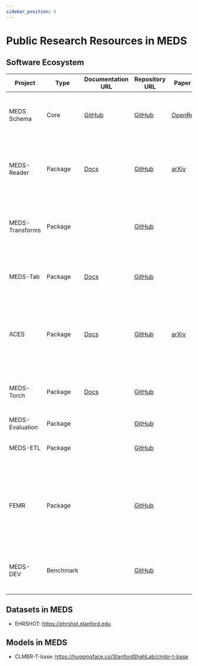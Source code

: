 ```yaml
---
sidebar_position: 5
---
```


# Public Research Resources in MEDS

## Software Ecosystem

| Project         | Type    | Documentation URL                                      | Repository URL                                           | Paper URL                          | Description                                                                                       |
|-----------------|---------|--------------------------------------------------------|----------------------------------------------------------|------------------------------------|---------------------------------------------------------------------------------------------------|
| MEDS Schema     | Core    | [GitHub](https://github.com/Medical-Event-Data-Standard) | [GitHub](https://github.com/Medical-Event-Data-Standard/meds) | [OpenReview](https://openreview.net/forum?id=IsHy2ebjIG) | A data standard and community for building and sharing EHR machine learning tools                |
| MEDS-Reader     | Package | [Docs](https://meds-reader.readthedocs.io/en/latest/)  | [GitHub](https://github.com/som-shahlab/meds_reader)      | [arXiv](https://arxiv.org/abs/2409.09095) | An optimized Python package for efficient EHR data processing achieving 10-100x improvements in memory, speed, and disk usage |
| MEDS-Transforms | Package |                                                        | [GitHub](https://github.com/mmcdermott/MEDS_transforms)   |                                    | A set of functions and scripts for extraction to and transformation/pre-processing of MEDS-formatted data. |
| MEDS-Tab        | Package | [Docs](https://meds-tab.readthedocs.io/en/latest/)     | [GitHub](https://github.com/mmcdermott/MEDS_Tabular_AutoML) |                                    | A library designed for automated tabularization, data preparation with aggregations and time windowing. |
| ACES            | Package | [Docs](https://eventstreamaces.readthedocs.io/en/latest/) | [GitHub](https://github.com/justin13601/aces)             | [arXiv](https://arxiv.org/abs/2406.19653) | A package and configuration language for reproducible extraction of task cohorts for machine learning over event-stream datasets |
| MEDS-Torch      | Package | [Docs](https://meds-torch.readthedocs.io/en/latest/)   | [GitHub](https://github.com/Oufattole/meds-torch)         |                                    | Advancing healthcare machine learning through flexible, robust, and scalable sequence modeling tools. |
| MEDS-Evaluation | Package |                                                        | [GitHub](https://github.com/kamilest/meds-evaluation)     |                                    | Evaluation pipeline for MEDS.                                                                     |
| MEDS-ETL        | Package |                                                        | [GitHub](https://github.com/Medical-Event-Data-Standard/meds_etl) |                                    | Efficient ETL that supports OMOP, MIMIC, eICU, PyHealth.                                          |
| FEMR            | Package |                                                        | [GitHub](https://github.com/som-shahlab/femr)             |                                    | A Python package for manipulating longitudinal EHR data for machine learning, with a focus on supporting the creation of foundation models and verifying their presumed benefits in healthcare. |
| MEDS-DEV | Benchmark |  | [GitHub](https://github.com/mmcdermott/MEDS-DEV) | | A benchmark for evaluating the performance of machine learning models on MEDS-formatted data. |    

## Datasets in MEDS
  * EHRSHOT: https://ehrshot.stanford.edu

## Models in MEDS
  * CLMBR-T-base: https://huggingface.co/StanfordShahLab/clmbr-t-base
